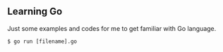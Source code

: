 ## Learning Go

Just some examples and codes for me to get familiar with Go language.

```console
$ go run [filename].go
```
